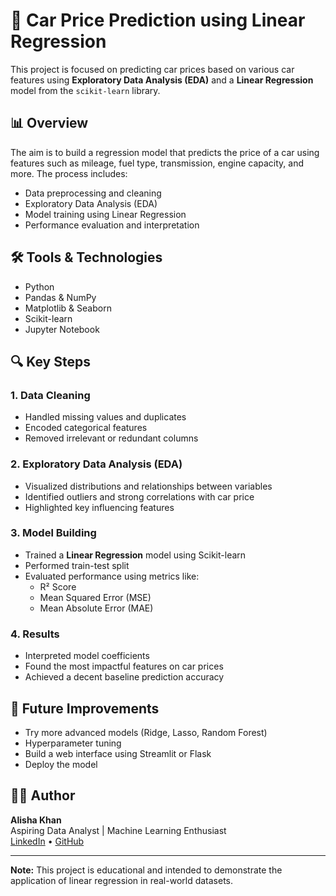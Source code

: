 # 🚗 Car Price Prediction using Linear Regression

This project is focused on predicting car prices based on various car features using **Exploratory Data Analysis (EDA)** and a **Linear Regression** model from the `scikit-learn` library.

## 📊 Overview

The aim is to build a regression model that predicts the price of a car using features such as mileage, fuel type, transmission, engine capacity, and more. The process includes:

- Data preprocessing and cleaning
- Exploratory Data Analysis (EDA)
- Model training using Linear Regression
- Performance evaluation and interpretation

## 🛠️ Tools & Technologies

- Python
- Pandas & NumPy
- Matplotlib & Seaborn
- Scikit-learn
- Jupyter Notebook


## 🔍 Key Steps

### 1. Data Cleaning
- Handled missing values and duplicates
- Encoded categorical features
- Removed irrelevant or redundant columns

### 2. Exploratory Data Analysis (EDA)
- Visualized distributions and relationships between variables
- Identified outliers and strong correlations with car price
- Highlighted key influencing features

### 3. Model Building
- Trained a **Linear Regression** model using Scikit-learn
- Performed train-test split
- Evaluated performance using metrics like:
  - R² Score
  - Mean Squared Error (MSE)
  - Mean Absolute Error (MAE)

### 4. Results
- Interpreted model coefficients
- Found the most impactful features on car prices
- Achieved a decent baseline prediction accuracy

## 🚀 Future Improvements

- Try more advanced models (Ridge, Lasso, Random Forest)
- Hyperparameter tuning
- Build a web interface using Streamlit or Flask
- Deploy the model

## 👩‍💻 Author

**Alisha Khan**  
Aspiring Data Analyst | Machine Learning Enthusiast  
[LinkedIn](https://www.linkedin.com/in/lish-khn) • [GitHub](https://github.com/lish-khn)

---

**Note:** This project is educational and intended to demonstrate the application of linear regression in real-world datasets.


